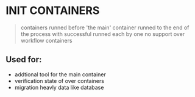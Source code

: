 # INIT CONTAINERS
> containers runned before 'the main' container
> runned to the end of the process with successful
> runned each by one
> no support over workflow containers

## Used for:
- addtional tool for the main container
- verification state of over containers
- migration heavly data like database

